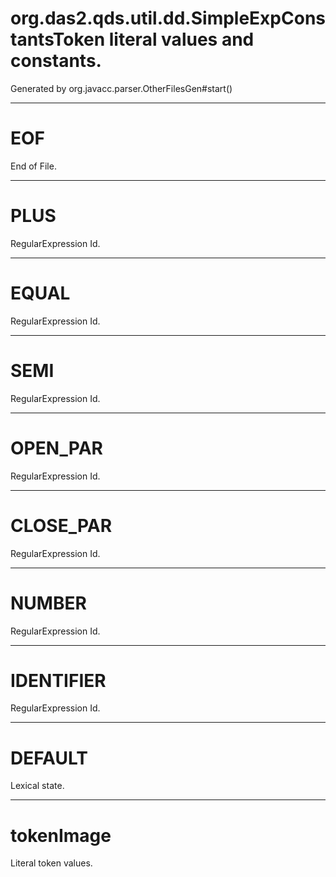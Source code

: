 # org.das2.qds.util.dd.SimpleExpConstantsToken literal values and constants.
 Generated by org.javacc.parser.OtherFilesGen#start()
***
<a name="EOF"></a>
# EOF

End of File.

***
<a name="PLUS"></a>
# PLUS

RegularExpression Id.

***
<a name="EQUAL"></a>
# EQUAL

RegularExpression Id.

***
<a name="SEMI"></a>
# SEMI

RegularExpression Id.

***
<a name="OPEN_PAR"></a>
# OPEN_PAR

RegularExpression Id.

***
<a name="CLOSE_PAR"></a>
# CLOSE_PAR

RegularExpression Id.

***
<a name="NUMBER"></a>
# NUMBER

RegularExpression Id.

***
<a name="IDENTIFIER"></a>
# IDENTIFIER

RegularExpression Id.

***
<a name="DEFAULT"></a>
# DEFAULT

Lexical state.

***
<a name="tokenImage"></a>
# tokenImage

Literal token values.

